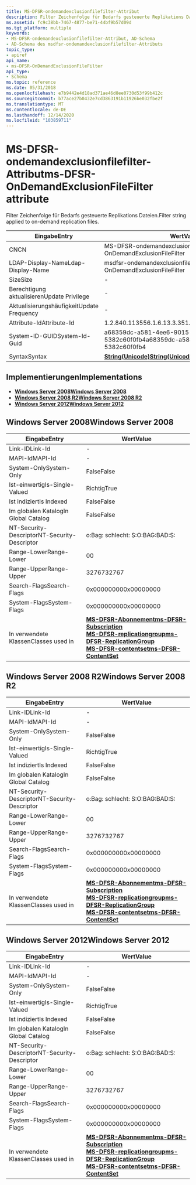 ```yaml
---
title: MS-DFSR-ondemandexclusionfilefilter-Attribut
description: Filter Zeichenfolge für Bedarfs gesteuerte Replikations Dateien.
ms.assetid: fc9c38bb-7467-4877-be71-44bf9b57d09d
ms.tgt_platform: multiple
keywords:
- MS-DFSR-ondemandexclusionfilefilter-Attribut, AD-Schema
- AD-Schema des msdfsr-ondemandexclusionfilefilter-Attributs
topic_type:
- apiref
api_name:
- ms-DFSR-OnDemandExclusionFileFilter
api_type:
- Schema
ms.topic: reference
ms.date: 05/31/2018
ms.openlocfilehash: e7b9442e4d18ad371ae46d8ee0730d53f99b412c
ms.sourcegitcommit: b77ace27b0432e7cd3863191b11926be032fbe2f
ms.translationtype: MT
ms.contentlocale: de-DE
ms.lasthandoff: 12/14/2020
ms.locfileid: "103859711"
---
```

# <a name="ms-dfsr-ondemandexclusionfilefilter-attribute"></a><span data-ttu-id="5388c-105">MS-DFSR-ondemandexclusionfilefilter-Attribut</span><span class="sxs-lookup"><span data-stu-id="5388c-105">ms-DFSR-OnDemandExclusionFileFilter attribute</span></span>

<span data-ttu-id="5388c-106">Filter Zeichenfolge für Bedarfs gesteuerte Replikations Dateien.</span><span class="sxs-lookup"><span data-stu-id="5388c-106">Filter string applied to on-demand replication files.</span></span>



| <span data-ttu-id="5388c-107">Eingabe</span><span class="sxs-lookup"><span data-stu-id="5388c-107">Entry</span></span> | <span data-ttu-id="5388c-108">Wert</span><span class="sxs-lookup"><span data-stu-id="5388c-108">Value</span></span> |
|-------------------|---------------------------------------------|
| <span data-ttu-id="5388c-109">CN</span><span class="sxs-lookup"><span data-stu-id="5388c-109">CN</span></span>                | <span data-ttu-id="5388c-110">MS-DFSR-ondemandexclusionfilefilter</span><span class="sxs-lookup"><span data-stu-id="5388c-110">ms-DFSR-OnDemandExclusionFileFilter</span></span>         |
| <span data-ttu-id="5388c-111">LDAP-Display-Name</span><span class="sxs-lookup"><span data-stu-id="5388c-111">Ldap-Display-Name</span></span> | <span data-ttu-id="5388c-112">msdfsr-ondemandexclusionfilefilter</span><span class="sxs-lookup"><span data-stu-id="5388c-112">msDFSR-OnDemandExclusionFileFilter</span></span>          |
| <span data-ttu-id="5388c-113">Size</span><span class="sxs-lookup"><span data-stu-id="5388c-113">Size</span></span>              | \-                                          |
| <span data-ttu-id="5388c-114">Berechtigung aktualisieren</span><span class="sxs-lookup"><span data-stu-id="5388c-114">Update Privilege</span></span>  | \-                                          |
| <span data-ttu-id="5388c-115">Aktualisierungshäufigkeit</span><span class="sxs-lookup"><span data-stu-id="5388c-115">Update Frequency</span></span>  | \-                                          |
| <span data-ttu-id="5388c-116">Attribute-Id</span><span class="sxs-lookup"><span data-stu-id="5388c-116">Attribute-Id</span></span>      | <span data-ttu-id="5388c-117">1.2.840.113556.1.6.13.3.35</span><span class="sxs-lookup"><span data-stu-id="5388c-117">1.2.840.113556.1.6.13.3.35</span></span>                  |
| <span data-ttu-id="5388c-118">System-ID-GUID</span><span class="sxs-lookup"><span data-stu-id="5388c-118">System-Id-Guid</span></span>    | <span data-ttu-id="5388c-119">a68359dc-a581-4ee6-9015-5382c60f0fb4</span><span class="sxs-lookup"><span data-stu-id="5388c-119">a68359dc-a581-4ee6-9015-5382c60f0fb4</span></span>        |
| <span data-ttu-id="5388c-120">Syntax</span><span class="sxs-lookup"><span data-stu-id="5388c-120">Syntax</span></span>            | [<span data-ttu-id="5388c-121">**String(Unicode)**</span><span class="sxs-lookup"><span data-stu-id="5388c-121">**String(Unicode)**</span></span>](s-string-unicode.md) |



## <a name="implementations"></a><span data-ttu-id="5388c-122">Implementierungen</span><span class="sxs-lookup"><span data-stu-id="5388c-122">Implementations</span></span>

-   [<span data-ttu-id="5388c-123">**Windows Server 2008**</span><span class="sxs-lookup"><span data-stu-id="5388c-123">**Windows Server 2008**</span></span>](#windows-server-2008)
-   [<span data-ttu-id="5388c-124">**Windows Server 2008 R2**</span><span class="sxs-lookup"><span data-stu-id="5388c-124">**Windows Server 2008 R2**</span></span>](#windows-server-2008-r2)
-   [<span data-ttu-id="5388c-125">**Windows Server 2012**</span><span class="sxs-lookup"><span data-stu-id="5388c-125">**Windows Server 2012**</span></span>](#windows-server-2012)

## <a name="windows-server-2008"></a><span data-ttu-id="5388c-126">Windows Server 2008</span><span class="sxs-lookup"><span data-stu-id="5388c-126">Windows Server 2008</span></span>



| <span data-ttu-id="5388c-127">Eingabe</span><span class="sxs-lookup"><span data-stu-id="5388c-127">Entry</span></span> | <span data-ttu-id="5388c-128">Wert</span><span class="sxs-lookup"><span data-stu-id="5388c-128">Value</span></span> |
|------------------------|--------------------------------------------------------------------------------------------------------------------------------------------------------------------------------------------------------|
| <span data-ttu-id="5388c-129">Link-ID</span><span class="sxs-lookup"><span data-stu-id="5388c-129">Link-Id</span></span>                | \-                                                                                                                                                                                                     |
| <span data-ttu-id="5388c-130">MAPI-Id</span><span class="sxs-lookup"><span data-stu-id="5388c-130">MAPI-Id</span></span>                | \-                                                                                                                                                                                                     |
| <span data-ttu-id="5388c-131">System-Only</span><span class="sxs-lookup"><span data-stu-id="5388c-131">System-Only</span></span>            | <span data-ttu-id="5388c-132">False</span><span class="sxs-lookup"><span data-stu-id="5388c-132">False</span></span>                                                                                                                                                                                                  |
| <span data-ttu-id="5388c-133">Ist-einwertig</span><span class="sxs-lookup"><span data-stu-id="5388c-133">Is-Single-Valued</span></span>       | <span data-ttu-id="5388c-134">Richtig</span><span class="sxs-lookup"><span data-stu-id="5388c-134">True</span></span>                                                                                                                                                                                                   |
| <span data-ttu-id="5388c-135">Ist indiziert</span><span class="sxs-lookup"><span data-stu-id="5388c-135">Is Indexed</span></span>             | <span data-ttu-id="5388c-136">False</span><span class="sxs-lookup"><span data-stu-id="5388c-136">False</span></span>                                                                                                                                                                                                  |
| <span data-ttu-id="5388c-137">Im globalen Katalog</span><span class="sxs-lookup"><span data-stu-id="5388c-137">In Global Catalog</span></span>      | <span data-ttu-id="5388c-138">False</span><span class="sxs-lookup"><span data-stu-id="5388c-138">False</span></span>                                                                                                                                                                                                  |
| <span data-ttu-id="5388c-139">NT-Security-Descriptor</span><span class="sxs-lookup"><span data-stu-id="5388c-139">NT-Security-Descriptor</span></span> | <span data-ttu-id="5388c-140">o:Bag: schlecht: S:</span><span class="sxs-lookup"><span data-stu-id="5388c-140">O:BAG:BAD:S:</span></span>                                                                                                                                                                                           |
| <span data-ttu-id="5388c-141">Range-Lower</span><span class="sxs-lookup"><span data-stu-id="5388c-141">Range-Lower</span></span>            | <span data-ttu-id="5388c-142">0</span><span class="sxs-lookup"><span data-stu-id="5388c-142">0</span></span>                                                                                                                                                                                                      |
| <span data-ttu-id="5388c-143">Range-Upper</span><span class="sxs-lookup"><span data-stu-id="5388c-143">Range-Upper</span></span>            | <span data-ttu-id="5388c-144">32767</span><span class="sxs-lookup"><span data-stu-id="5388c-144">32767</span></span>                                                                                                                                                                                                  |
| <span data-ttu-id="5388c-145">Search-Flags</span><span class="sxs-lookup"><span data-stu-id="5388c-145">Search-Flags</span></span>           | <span data-ttu-id="5388c-146">0x00000000</span><span class="sxs-lookup"><span data-stu-id="5388c-146">0x00000000</span></span>                                                                                                                                                                                             |
| <span data-ttu-id="5388c-147">System-Flags</span><span class="sxs-lookup"><span data-stu-id="5388c-147">System-Flags</span></span>           | <span data-ttu-id="5388c-148">0x00000000</span><span class="sxs-lookup"><span data-stu-id="5388c-148">0x00000000</span></span>                                                                                                                                                                                             |
| <span data-ttu-id="5388c-149">In verwendete Klassen</span><span class="sxs-lookup"><span data-stu-id="5388c-149">Classes used in</span></span>        | [<span data-ttu-id="5388c-150">**MS-DFSR-Abonnement**</span><span class="sxs-lookup"><span data-stu-id="5388c-150">**ms-DFSR-Subscription**</span></span>](c-msdfsr-subscription.md)<br/> [<span data-ttu-id="5388c-151">**MS-DFSR-replicationgroup**</span><span class="sxs-lookup"><span data-stu-id="5388c-151">**ms-DFSR-ReplicationGroup**</span></span>](c-msdfsr-replicationgroup.md)<br/> [<span data-ttu-id="5388c-152">**MS-DFSR-contentset**</span><span class="sxs-lookup"><span data-stu-id="5388c-152">**ms-DFSR-ContentSet**</span></span>](c-msdfsr-contentset.md)<br/> |



## <a name="windows-server-2008-r2"></a><span data-ttu-id="5388c-153">Windows Server 2008 R2</span><span class="sxs-lookup"><span data-stu-id="5388c-153">Windows Server 2008 R2</span></span>



| <span data-ttu-id="5388c-154">Eingabe</span><span class="sxs-lookup"><span data-stu-id="5388c-154">Entry</span></span> | <span data-ttu-id="5388c-155">Wert</span><span class="sxs-lookup"><span data-stu-id="5388c-155">Value</span></span> |
|------------------------|--------------------------------------------------------------------------------------------------------------------------------------------------------------------------------------------------------|
| <span data-ttu-id="5388c-156">Link-ID</span><span class="sxs-lookup"><span data-stu-id="5388c-156">Link-Id</span></span>                | \-                                                                                                                                                                                                     |
| <span data-ttu-id="5388c-157">MAPI-Id</span><span class="sxs-lookup"><span data-stu-id="5388c-157">MAPI-Id</span></span>                | \-                                                                                                                                                                                                     |
| <span data-ttu-id="5388c-158">System-Only</span><span class="sxs-lookup"><span data-stu-id="5388c-158">System-Only</span></span>            | <span data-ttu-id="5388c-159">False</span><span class="sxs-lookup"><span data-stu-id="5388c-159">False</span></span>                                                                                                                                                                                                  |
| <span data-ttu-id="5388c-160">Ist-einwertig</span><span class="sxs-lookup"><span data-stu-id="5388c-160">Is-Single-Valued</span></span>       | <span data-ttu-id="5388c-161">Richtig</span><span class="sxs-lookup"><span data-stu-id="5388c-161">True</span></span>                                                                                                                                                                                                   |
| <span data-ttu-id="5388c-162">Ist indiziert</span><span class="sxs-lookup"><span data-stu-id="5388c-162">Is Indexed</span></span>             | <span data-ttu-id="5388c-163">False</span><span class="sxs-lookup"><span data-stu-id="5388c-163">False</span></span>                                                                                                                                                                                                  |
| <span data-ttu-id="5388c-164">Im globalen Katalog</span><span class="sxs-lookup"><span data-stu-id="5388c-164">In Global Catalog</span></span>      | <span data-ttu-id="5388c-165">False</span><span class="sxs-lookup"><span data-stu-id="5388c-165">False</span></span>                                                                                                                                                                                                  |
| <span data-ttu-id="5388c-166">NT-Security-Descriptor</span><span class="sxs-lookup"><span data-stu-id="5388c-166">NT-Security-Descriptor</span></span> | <span data-ttu-id="5388c-167">o:Bag: schlecht: S:</span><span class="sxs-lookup"><span data-stu-id="5388c-167">O:BAG:BAD:S:</span></span>                                                                                                                                                                                           |
| <span data-ttu-id="5388c-168">Range-Lower</span><span class="sxs-lookup"><span data-stu-id="5388c-168">Range-Lower</span></span>            | <span data-ttu-id="5388c-169">0</span><span class="sxs-lookup"><span data-stu-id="5388c-169">0</span></span>                                                                                                                                                                                                      |
| <span data-ttu-id="5388c-170">Range-Upper</span><span class="sxs-lookup"><span data-stu-id="5388c-170">Range-Upper</span></span>            | <span data-ttu-id="5388c-171">32767</span><span class="sxs-lookup"><span data-stu-id="5388c-171">32767</span></span>                                                                                                                                                                                                  |
| <span data-ttu-id="5388c-172">Search-Flags</span><span class="sxs-lookup"><span data-stu-id="5388c-172">Search-Flags</span></span>           | <span data-ttu-id="5388c-173">0x00000000</span><span class="sxs-lookup"><span data-stu-id="5388c-173">0x00000000</span></span>                                                                                                                                                                                             |
| <span data-ttu-id="5388c-174">System-Flags</span><span class="sxs-lookup"><span data-stu-id="5388c-174">System-Flags</span></span>           | <span data-ttu-id="5388c-175">0x00000000</span><span class="sxs-lookup"><span data-stu-id="5388c-175">0x00000000</span></span>                                                                                                                                                                                             |
| <span data-ttu-id="5388c-176">In verwendete Klassen</span><span class="sxs-lookup"><span data-stu-id="5388c-176">Classes used in</span></span>        | [<span data-ttu-id="5388c-177">**MS-DFSR-Abonnement**</span><span class="sxs-lookup"><span data-stu-id="5388c-177">**ms-DFSR-Subscription**</span></span>](c-msdfsr-subscription.md)<br/> [<span data-ttu-id="5388c-178">**MS-DFSR-replicationgroup**</span><span class="sxs-lookup"><span data-stu-id="5388c-178">**ms-DFSR-ReplicationGroup**</span></span>](c-msdfsr-replicationgroup.md)<br/> [<span data-ttu-id="5388c-179">**MS-DFSR-contentset**</span><span class="sxs-lookup"><span data-stu-id="5388c-179">**ms-DFSR-ContentSet**</span></span>](c-msdfsr-contentset.md)<br/> |



## <a name="windows-server-2012"></a><span data-ttu-id="5388c-180">Windows Server 2012</span><span class="sxs-lookup"><span data-stu-id="5388c-180">Windows Server 2012</span></span>



| <span data-ttu-id="5388c-181">Eingabe</span><span class="sxs-lookup"><span data-stu-id="5388c-181">Entry</span></span> | <span data-ttu-id="5388c-182">Wert</span><span class="sxs-lookup"><span data-stu-id="5388c-182">Value</span></span> |
|------------------------|--------------------------------------------------------------------------------------------------------------------------------------------------------------------------------------------------------|
| <span data-ttu-id="5388c-183">Link-ID</span><span class="sxs-lookup"><span data-stu-id="5388c-183">Link-Id</span></span>                | \-                                                                                                                                                                                                     |
| <span data-ttu-id="5388c-184">MAPI-Id</span><span class="sxs-lookup"><span data-stu-id="5388c-184">MAPI-Id</span></span>                | \-                                                                                                                                                                                                     |
| <span data-ttu-id="5388c-185">System-Only</span><span class="sxs-lookup"><span data-stu-id="5388c-185">System-Only</span></span>            | <span data-ttu-id="5388c-186">False</span><span class="sxs-lookup"><span data-stu-id="5388c-186">False</span></span>                                                                                                                                                                                                  |
| <span data-ttu-id="5388c-187">Ist-einwertig</span><span class="sxs-lookup"><span data-stu-id="5388c-187">Is-Single-Valued</span></span>       | <span data-ttu-id="5388c-188">Richtig</span><span class="sxs-lookup"><span data-stu-id="5388c-188">True</span></span>                                                                                                                                                                                                   |
| <span data-ttu-id="5388c-189">Ist indiziert</span><span class="sxs-lookup"><span data-stu-id="5388c-189">Is Indexed</span></span>             | <span data-ttu-id="5388c-190">False</span><span class="sxs-lookup"><span data-stu-id="5388c-190">False</span></span>                                                                                                                                                                                                  |
| <span data-ttu-id="5388c-191">Im globalen Katalog</span><span class="sxs-lookup"><span data-stu-id="5388c-191">In Global Catalog</span></span>      | <span data-ttu-id="5388c-192">False</span><span class="sxs-lookup"><span data-stu-id="5388c-192">False</span></span>                                                                                                                                                                                                  |
| <span data-ttu-id="5388c-193">NT-Security-Descriptor</span><span class="sxs-lookup"><span data-stu-id="5388c-193">NT-Security-Descriptor</span></span> | <span data-ttu-id="5388c-194">o:Bag: schlecht: S:</span><span class="sxs-lookup"><span data-stu-id="5388c-194">O:BAG:BAD:S:</span></span>                                                                                                                                                                                           |
| <span data-ttu-id="5388c-195">Range-Lower</span><span class="sxs-lookup"><span data-stu-id="5388c-195">Range-Lower</span></span>            | <span data-ttu-id="5388c-196">0</span><span class="sxs-lookup"><span data-stu-id="5388c-196">0</span></span>                                                                                                                                                                                                      |
| <span data-ttu-id="5388c-197">Range-Upper</span><span class="sxs-lookup"><span data-stu-id="5388c-197">Range-Upper</span></span>            | <span data-ttu-id="5388c-198">32767</span><span class="sxs-lookup"><span data-stu-id="5388c-198">32767</span></span>                                                                                                                                                                                                  |
| <span data-ttu-id="5388c-199">Search-Flags</span><span class="sxs-lookup"><span data-stu-id="5388c-199">Search-Flags</span></span>           | <span data-ttu-id="5388c-200">0x00000000</span><span class="sxs-lookup"><span data-stu-id="5388c-200">0x00000000</span></span>                                                                                                                                                                                             |
| <span data-ttu-id="5388c-201">System-Flags</span><span class="sxs-lookup"><span data-stu-id="5388c-201">System-Flags</span></span>           | <span data-ttu-id="5388c-202">0x00000000</span><span class="sxs-lookup"><span data-stu-id="5388c-202">0x00000000</span></span>                                                                                                                                                                                             |
| <span data-ttu-id="5388c-203">In verwendete Klassen</span><span class="sxs-lookup"><span data-stu-id="5388c-203">Classes used in</span></span>        | [<span data-ttu-id="5388c-204">**MS-DFSR-Abonnement**</span><span class="sxs-lookup"><span data-stu-id="5388c-204">**ms-DFSR-Subscription**</span></span>](c-msdfsr-subscription.md)<br/> [<span data-ttu-id="5388c-205">**MS-DFSR-replicationgroup**</span><span class="sxs-lookup"><span data-stu-id="5388c-205">**ms-DFSR-ReplicationGroup**</span></span>](c-msdfsr-replicationgroup.md)<br/> [<span data-ttu-id="5388c-206">**MS-DFSR-contentset**</span><span class="sxs-lookup"><span data-stu-id="5388c-206">**ms-DFSR-ContentSet**</span></span>](c-msdfsr-contentset.md)<br/> |



 

 





